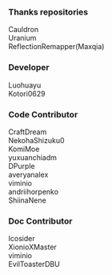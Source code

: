 ### Thanks repositories
Cauldron <br>
Uranium <br>
ReflectionRemapper(Maxqia) <br>

### Developer
Luohuayu <br>
Kotori0629 <br>

### Code Contributor
CraftDream <br>
NekohaShizuku0 <br>
KomiMoe <br>
yuxuanchiadm <br>
DPurple <br>
averyanalex <br>
viminio <br>
andriihorpenko <br>
ShiinaNene <br>

### Doc Contributor
Icosider <br>
XionioXMaster <br>
viminio <br>
EvilToasterDBU <br>
